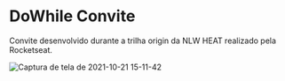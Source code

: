 # DoWhile Convite

Convite desenvolvido durante a trilha origin da NLW HEAT realizado pela Rocketseat.

![Captura de tela de 2021-10-21 15-11-42](https://user-images.githubusercontent.com/53502542/138334198-f926cf81-ea8b-45b7-b32b-57a31213a909.png)
